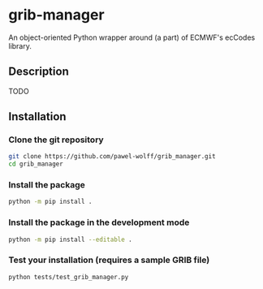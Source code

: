 # grib-manager

An object-oriented Python wrapper around (a part) of ECMWF's ecCodes library.


## Description

TODO


## Installation

### Clone the git repository

```sh
git clone https://github.com/pawel-wolff/grib_manager.git
cd grib_manager
```

### Install the package

```sh
python -m pip install .
```

### Install the package in the development mode

```sh
python -m pip install --editable .
```

### Test your installation (requires a sample GRIB file)

```sh
python tests/test_grib_manager.py
```
